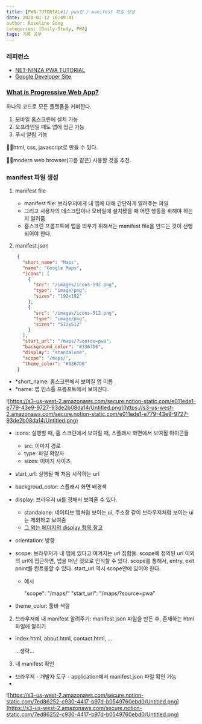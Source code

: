 ```yaml
---
title: [PWA-TUTORIAL#1] pwa란 / manifest 파일 생성
date: 2020-01-12 16:49:41
author: Roseline Song
categories: [Daily-Study, PWA]
tags: 기록 공부
---
```


### 레퍼런스

- [NET-NINZA PWA TUTORIAL](https://youtu.be/AlEdGOLhuM8?list=PL4cUxeGkcC9gTxqJBcDmoi5Q2pzDusSL7)
- [Google Developer Site](https://developers.google.com/web/fundamentals/web-app-manifest/)


### [What is Progressive Web App?](https://youtu.be/4XT23X0Fjfk?list=PL4cUxeGkcC9gTxqJBcDmoi5Q2pzDusSL7)

하나의 코드로 모든 플랫폼을 커버한다.

1. 모바일 홈스크린에 설치 가능
2. 오프라인일 때도 앱에 접근 가능
3. 푸시 알림 가능

🧚‍♀️html, css, javascript로 만들 수 있다.

🧚‍♀️modern web browser(크롬 같은) 사용할 것을 추천.


### manifest 파일 생성

1. manifest file
    - manifest file: 브라우저에게 내 앱에 대해 간단하게 알려주는 파일
    - 그리고 사용자의 데스크탑이나 모바일에 설치됐을 때 어떤 행동을 취해야 하는지 알려줌
    - 홈스크린 프롬프트에 앱을 띄우기 위해서는 manifest file을 만드는 것이 선행되어야 한다.

2. manifest.json

```json
    {
      "short_name": "Maps",
      "name": "Google Maps",
      "icons": [
        {
          "src": "/images/icons-192.png",
          "type": "image/png",
          "sizes": "192x192"
        },
        {
          "src": "/images/icons-512.png",
          "type": "image/png",
          "sizes": "512x512"
        }
      ],
      "start_url": "/maps/?source=pwa",
      "background_color": "#3367D6",
      "display": "standalone",
      "scope": "/maps/",
      "theme_color": "#3367D6"
    }
```

- *short_name: 홈스크린에서 보여질 앱 이름
- *name: 앱 인스톨 프롬프트에서 보여진다.

![https://s3-us-west-2.amazonaws.com/secure.notion-static.com/e011ede1-e779-43e9-9727-93de2b08da14/Untitled.png](https://s3-us-west-2.amazonaws.com/secure.notion-static.com/e011ede1-e779-43e9-9727-93de2b08da14/Untitled.png)

- icons: 실행할 때, 홈 스크린에서 보여질 때, 스플래시 화면에서 보여질 아이콘들
    - src: 이미지 경로
    - type: 파일 확장자
    - sizes: 이미지 사이즈
- start_url: 실행될 때 처음 시작하는 url
- backgroud_color: 스플래시 화면 배경색
- display: 브라우저 ui를 정해서 보여줄 수 있다.
    - standalone: 네이티브 앱처럼 보이는 ui, 주소창 같이 브라우저처럼 보이는 ui 는 제외하고 보여줌
    - [그 외는 페이지의 display 항목 참고](https://developers.google.com/web/fundamentals/web-app-manifest/)
- orientation: 방향
- scope: 브라우저가 내 앱에 있다고 여겨지는 url 집합들. scope에 정의된 url 이외의 url에 접근하면, 앱을 떠난 것으로 인식할 수 있다. scope를 통해서, entry, exit point를 컨트롤할 수 있다. start_url 역시 scope안에 있어야 한다.
    - 예시

        "scope": "/maps/"
        "start_url": "/maps/?source=pwa"

- theme_color: 툴바 색깔

2. 브라우저에 내 manifest 알려주기: manifest.json 파일을 만든 후, 존재하는 html 파일에 알리기

- index.html, about.html, contact.html, ...

    <head>
    	...생략...
      <link rel="manifest" href="/manifest.json">
    </head>

3. 내 manifest 확인

- 브라우저 - 개발자 도구 - application에서 manifest.json 파일 확인 가능
- 
![https://s3-us-west-2.amazonaws.com/secure.notion-static.com/7ed86252-c930-4417-b97d-b0549760ebd0/Untitled.png](https://s3-us-west-2.amazonaws.com/secure.notion-static.com/7ed86252-c930-4417-b97d-b0549760ebd0/Untitled.png)
